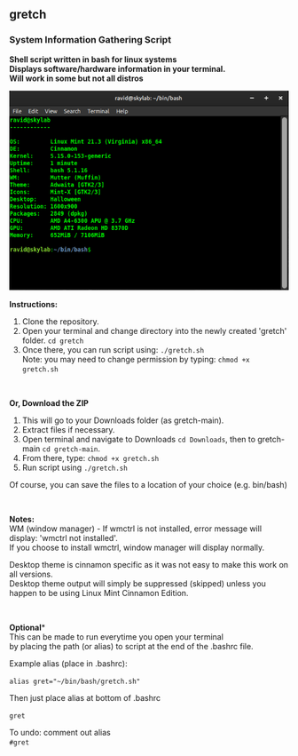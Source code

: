 ## gretch   
### System Information Gathering Script  

**Shell script written in bash for linux systems**  
**Displays software/hardware information in your terminal.**   
**Will work in some but not all distros**  


![screenshot](screenshot.png)
<br />

**Instructions:**

1. Clone the repository.
2. Open your terminal and change directory into the newly created 'gretch' folder. `cd gretch`
3. Once there, you can run script using: `./gretch.sh`  
Note: you may need to change permission by typing: `chmod +x gretch.sh`    

<br />

**Or, Download the ZIP**    
1. This will go to your Downloads folder (as gretch-main).  
2. Extract files if necessary.  
3. Open terminal and navigate to Downloads `cd Downloads`, then to gretch-main `cd gretch-main`.  
4. From there, type: `chmod +x gretch.sh`     
5. Run script using `./gretch.sh`  

Of course, you can save the files to a location of your choice (e.g. bin/bash)

<br />

**Notes:**  
WM (window manager) - If wmctrl is not installed, error message will display: 'wmctrl not installed'.  
If you choose to install wmctrl, window manager will display normally.  

Desktop theme is cinnamon specific as it was not easy to make this work on all versions.  
Desktop theme output will simply be suppressed (skipped) unless you happen to be using Linux Mint Cinnamon Edition.  

<br />

**Optional***  
This can be made to run everytime you open your terminal  
by placing the path (or alias) to script at the end of the .bashrc file.  

Example alias (place in .bashrc):  

`alias gret="~/bin/bash/gretch.sh"`  

Then just place alias at bottom of .bashrc  

`gret`  

To undo: comment out alias  
`#gret`  

<br />  


